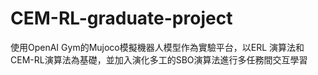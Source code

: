 # CEM-RL-graduate-project
使用OpenAI Gym的Mujoco模擬機器人模型作為實驗平台，以ERL 演算法和 CEM-RL演算法為基礎，並加入演化多工的SBO演算法進行多任務間交互學習

